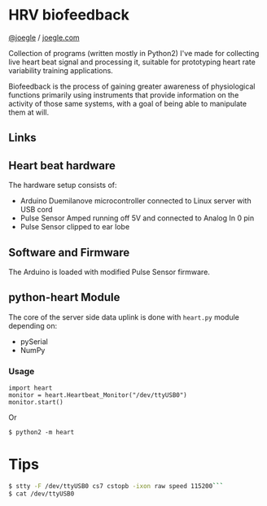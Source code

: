 # HRV biofeedback
[@joegle](https://twitter.com/Joegle) / [joegle.com](http://joegle.com)

Collection of programs (written mostly in Python2) I've made for collecting live heart beat signal and processing it, suitable for prototyping heart rate 
variability training applications.

Biofeedback is the process of gaining greater awareness of physiological functions primarily using instruments that provide information on the activity of those same systems, with a goal of being able to manipulate them at will.

## Links


## Heart beat hardware
The hardware setup consists of:

* Arduino Duemilanove microcontroller connected to Linux server with USB cord
* Pulse Sensor Amped running off 5V and connected to Analog In 0 pin
* Pulse Sensor clipped to ear lobe

## Software and Firmware
The Arduino is loaded with modified Pulse Sensor firmware.


## python-heart Module
The core of the server side data uplink is done with `heart.py` module depending on:

* pySerial
* NumPy

### Usage
```
import heart
monitor = heart.Heartbeat_Monitor("/dev/ttyUSB0")
monitor.start()
```

Or

```
$ python2 -m heart
```


# Tips
```sh
$ stty -F /dev/ttyUSB0 cs7 cstopb -ixon raw speed 115200```
$ cat /dev/ttyUSB0
```
